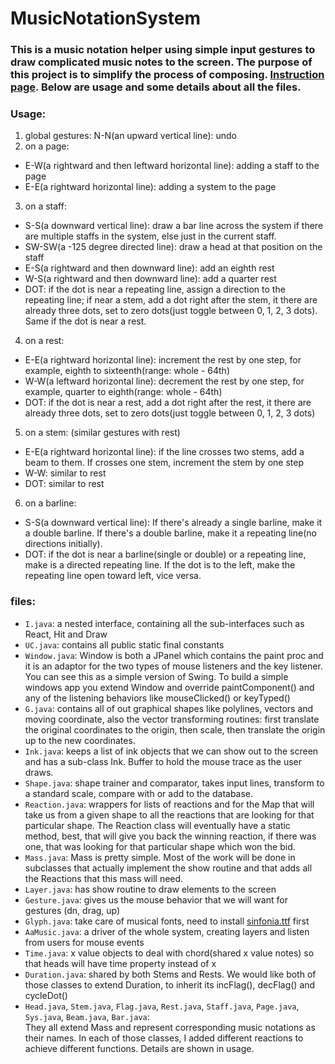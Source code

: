 # MusicNotationSystem
### This is a music notation helper using simple input gestures to draw complicated music notes to the screen. The purpose of this project is to simplify the process of composing. [Instruction page](http://depts.washington.edu/cprogs/BCS/Books/BCS_MidJava.html). Below are usage and some details about all the files.
### Usage:
1. global gestures: N-N(an upward vertical line): undo
2. on a page: 
  - E-W(a rightward and then leftward horizontal line): adding a staff to the page
  - E-E(a rightward horizontal line): adding a system to the page
3. on a staff:
  - S-S(a downward vertical line): draw a bar line across the system if there are multiple staffs in the system, else just in the current staff.
  - SW-SW(a -125 degree directed line): draw a head at that position on the staff
  - E-S(a rightward and then downward line): add an eighth rest 
  - W-S(a rightward and then downward line): add a quarter rest 
  - DOT: if the dot is near a repeating line, assign a direction to the repeating line; if near a stem, add a dot right after the stem, it there are already three dots, set to zero dots(just toggle between 0, 1, 2, 3 dots). Same if the dot is near a rest.
4. on a rest:
  - E-E(a rightward horizontal line): increment the rest by one step, for example, eighth to sixteenth(range: whole - 64th)
  - W-W(a leftward horizontal line): decrement the rest by one step, for example, quarter to eighth(range: whole - 64th)
  - DOT: if the dot is near a rest, add a dot right after the rest, it there are already three dots, set to zero dots(just toggle between 0, 1, 2, 3 dots)
5. on a stem: (similar gestures with rest)
  - E-E(a rightward horizontal line): if the line crosses two stems, add a beam to them. If crosses one stem, increment the stem by one step
  - W-W: similar to rest
  - DOT: similar to rest
6. on a barline:
  - S-S(a downward vertical line): If there's already a single barline, make it a double barline. If there's a double barline, make it a repeating line(no directions initially).
  - DOT: if the dot is near a barline(single or double) or a repeating line, make is a directed repeating line. If the dot is to the left, make the repeating line open toward left, vice versa.
### files:
 - ```I.java```: a nested interface, containing all the sub-interfaces such as React, Hit and Draw
 - ```UC.java```: contains all public static final constants
 - ```Window.java```:  Window is both a JPanel which contains the paint proc and it is an adaptor for the two types of mouse listeners and the key listener. You can see this as a simple version of Swing. To build a simple windows app you extend Window and override paintComponent() and any of the listening behaviors like mouseClicked() or keyTyped()
 - ```G.java```: contains all of out graphical shapes like polylines, vectors and moving coordinate, also the vector transforming routines: first translate the original coordinates to the origin, then scale, then translate the origin up to the new coordinates.
 - ```Ink.java```: keeps a list of ink objects that we can show out to the screen and has a sub-class Ink. Buffer to hold the mouse trace as the user draws.
 - ```Shape.java```: shape trainer and comparator, takes input lines, transform to a standard scale, compare with or add to the database.
 - ```Reaction.java```: wrappers for lists of reactions and for the Map that will take us from a given shape to all the reactions that are looking for that particular shape. The Reaction class will eventually have a static method, best, that will give you back the winning reaction, if there was one, that was looking for that particular shape which won the bid.
 - ```Mass.java```: Mass is pretty simple. Most of the work will be done in subclasses that actually implement the show routine and that adds all the Reactions that this mass will need.
 - ```Layer.java```: has show routine to draw elements to the screen
 - ```Gesture.java```: gives us the mouse behavior that we will want for gestures (dn, drag, up)
 - ```Glyph.java```: take care of musical fonts, need to install [sinfonia.ttf](http://depts.washington.edu/cprogs/BCS/) first
 - ```AaMusic.java```: a driver of the whole system, creating layers and listen from users for mouse events
 - ```Time.java```: x value objects to deal with chord(shared x value notes) so that heads will have time property instead of x
 - ```Duration.java```: shared by both Stems and Rests. We would like both of those classes to extend Duration, to inherit its incFlag(), decFlag() and cycleDot()
 - ```Head.java```, ```Stem.java```, ```Flag.java```, ```Rest.java```, ```Staff.java```, ```Page.java```, ```Sys.java```, ```Beam.java```, ```Bar.java```:   
     They all extend Mass and represent corresponding music notations as their names. In each of those classes, I added different reactions to achieve different functions. Details are shown in usage.